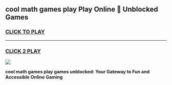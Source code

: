 
## cool math games play Play Online 👋 Unblocked Games
<h3>
<a href="https://news.freeplayer.one?title=cool_math_games_play&ref=17CMG">CLICK TO PLAY</a></h3>
<hr>

<h3>
<a href="https://news.freeplayer.one?title=cool_math_games_play&ref=17CMG">CLICK 2 PLAY</a>
  
</h3>

<a href="https://news.freeplayer.one?title=cool_math_games_play&ref=17CMG/"><img src="https://clearcache.store/games.png"></a>


**cool math games play games unblocked: Your Gateway to Fun and Accessible Online Gaming**
